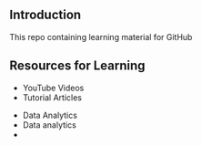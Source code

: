 ## Introduction
This repo containing learning material for GitHub

## Resources for Learning
* YouTube Videos
* Tutorial Articles



 - Data Analytics
 - Data analytics
 - 

